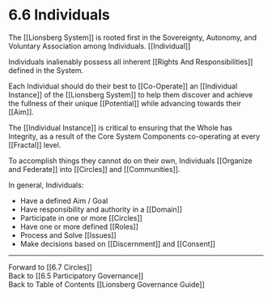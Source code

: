 # 6.6 Individuals
The [[Lionsberg System]] is rooted first in the Sovereignty, Autonomy, and Voluntary Association among Individuals. [[Individual]] 

Individuals inalienably possess all inherent [[Rights And Responsibilities]] defined in the System. 

Each Individual should do their best to [[Co-Operate]] an [[Individual Instance]] of the [[Lionsberg System]] to help them discover and achieve the fullness of their unique [[Potential]] while advancing towards their [[Aim]]. 

The [[Individual Instance]] is critical to ensuring that the Whole has Integrity, as a result of the Core System Components co-operating at every [[Fractal]] level. 

To accomplish things they cannot do on their own, Individuals [[Organize and Federate]] into [[Circles]] and [[Communities]].   

In general, Individuals: 

- Have a defined Aim / Goal  
- Have responsibility and authority in a [[Domain]]  
- Participate in one or more [[Circles]] 
- Have one or more defined [[Roles]]  
- Process and Solve [[Issues]]  
- Make decisions based on [[Discernment]] and [[Consent]]   

___

Forward to [[6.7 Circles]]  
Back to [[6.5 Participatory Governance]]       
Back to Table of Contents [[Lionsberg Governance Guide]]